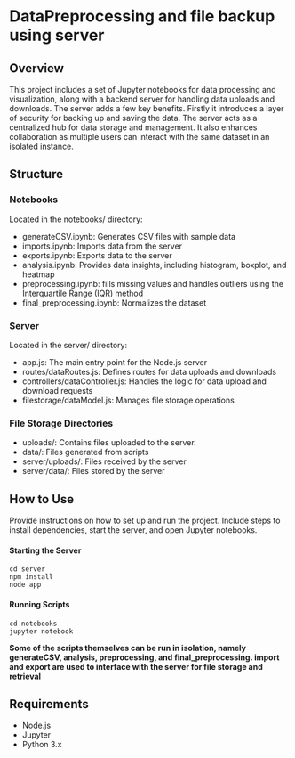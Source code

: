 # DataPreprocessing and file backup using server

## Overview
This project includes a set of Jupyter notebooks for data processing and visualization, along with a 
backend server for handling data uploads and downloads. The server adds a few key benefits. Firstly it
introduces a layer of security for backing up and saving the data. The server acts as a centralized hub for data storage and management.
It also enhances collaboration as multiple users can interact with the same dataset in an isolated instance. 

## Structure
### Notebooks
Located in the notebooks/ directory:

- generateCSV.ipynb: Generates CSV files with sample data
- imports.ipynb: Imports data from the server
- exports.ipynb: Exports data to the server
- analysis.ipynb: Provides data insights, including histogram, boxplot, and heatmap
- preprocessing.ipynb: fills missing values and handles outliers using the Interquartile Range (IQR) method
- final_preprocessing.ipynb: Normalizes the dataset

### Server
Located in the server/ directory:

- app.js: The main entry point for the Node.js server
- routes/dataRoutes.js: Defines routes for data uploads and downloads
- controllers/dataController.js: Handles the logic for data upload and download requests
- filestorage/dataModel.js: Manages file storage operations

### File Storage Directories
- uploads/: Contains files uploaded to the server.
- data/: Files generated from scripts
- server/uploads/: Files received by the server
- server/data/: Files stored by the server

## How to Use
Provide instructions on how to set up and run the project.
 Include steps to install dependencies, start the server, and open Jupyter notebooks.

#### Starting the Server
	cd server
	npm install
	node app
#### Running Scripts
	cd notebooks
	jupyter notebook
**Some of the scripts themselves can be run in isolation, namely generateCSV, analysis, preprocessing, and final_preprocessing.
import and export are used to interface with the server for file storage and retrieval**

## Requirements
- Node.js
- Jupyter
- Python 3.x
	